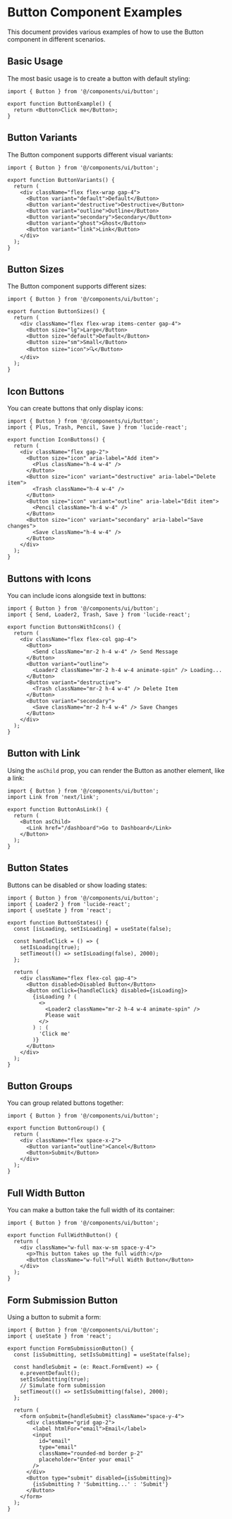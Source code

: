 # Button Component Examples

This document provides various examples of how to use the Button component in different scenarios.

## Basic Usage

The most basic usage is to create a button with default styling:

```tsx
import { Button } from '@/components/ui/button';

export function ButtonExample() {
  return <Button>Click me</Button>;
}
```

## Button Variants

The Button component supports different visual variants:

```tsx
import { Button } from '@/components/ui/button';

export function ButtonVariants() {
  return (
    <div className="flex flex-wrap gap-4">
      <Button variant="default">Default</Button>
      <Button variant="destructive">Destructive</Button>
      <Button variant="outline">Outline</Button>
      <Button variant="secondary">Secondary</Button>
      <Button variant="ghost">Ghost</Button>
      <Button variant="link">Link</Button>
    </div>
  );
}
```

## Button Sizes

The Button component supports different sizes:

```tsx
import { Button } from '@/components/ui/button';

export function ButtonSizes() {
  return (
    <div className="flex flex-wrap items-center gap-4">
      <Button size="lg">Large</Button>
      <Button size="default">Default</Button>
      <Button size="sm">Small</Button>
      <Button size="icon">🔍</Button>
    </div>
  );
}
```

## Icon Buttons

You can create buttons that only display icons:

```tsx
import { Button } from '@/components/ui/button';
import { Plus, Trash, Pencil, Save } from 'lucide-react';

export function IconButtons() {
  return (
    <div className="flex gap-2">
      <Button size="icon" aria-label="Add item">
        <Plus className="h-4 w-4" />
      </Button>
      <Button size="icon" variant="destructive" aria-label="Delete item">
        <Trash className="h-4 w-4" />
      </Button>
      <Button size="icon" variant="outline" aria-label="Edit item">
        <Pencil className="h-4 w-4" />
      </Button>
      <Button size="icon" variant="secondary" aria-label="Save changes">
        <Save className="h-4 w-4" />
      </Button>
    </div>
  );
}
```

## Buttons with Icons

You can include icons alongside text in buttons:

```tsx
import { Button } from '@/components/ui/button';
import { Send, Loader2, Trash, Save } from 'lucide-react';

export function ButtonsWithIcons() {
  return (
    <div className="flex flex-col gap-4">
      <Button>
        <Send className="mr-2 h-4 w-4" /> Send Message
      </Button>
      <Button variant="outline">
        <Loader2 className="mr-2 h-4 w-4 animate-spin" /> Loading...
      </Button>
      <Button variant="destructive">
        <Trash className="mr-2 h-4 w-4" /> Delete Item
      </Button>
      <Button variant="secondary">
        <Save className="mr-2 h-4 w-4" /> Save Changes
      </Button>
    </div>
  );
}
```

## Button with Link

Using the `asChild` prop, you can render the Button as another element, like a link:

```tsx
import { Button } from '@/components/ui/button';
import Link from 'next/link';

export function ButtonAsLink() {
  return (
    <Button asChild>
      <Link href="/dashboard">Go to Dashboard</Link>
    </Button>
  );
}
```

## Button States

Buttons can be disabled or show loading states:

```tsx
import { Button } from '@/components/ui/button';
import { Loader2 } from 'lucide-react';
import { useState } from 'react';

export function ButtonStates() {
  const [isLoading, setIsLoading] = useState(false);

  const handleClick = () => {
    setIsLoading(true);
    setTimeout(() => setIsLoading(false), 2000);
  };

  return (
    <div className="flex flex-col gap-4">
      <Button disabled>Disabled Button</Button>
      <Button onClick={handleClick} disabled={isLoading}>
        {isLoading ? (
          <>
            <Loader2 className="mr-2 h-4 w-4 animate-spin" />
            Please wait
          </>
        ) : (
          'Click me'
        )}
      </Button>
    </div>
  );
}
```

## Button Groups

You can group related buttons together:

```tsx
import { Button } from '@/components/ui/button';

export function ButtonGroup() {
  return (
    <div className="flex space-x-2">
      <Button variant="outline">Cancel</Button>
      <Button>Submit</Button>
    </div>
  );
}
```

## Full Width Button

You can make a button take the full width of its container:

```tsx
import { Button } from '@/components/ui/button';

export function FullWidthButton() {
  return (
    <div className="w-full max-w-sm space-y-4">
      <p>This button takes up the full width:</p>
      <Button className="w-full">Full Width Button</Button>
    </div>
  );
}
```

## Form Submission Button

Using a button to submit a form:

```tsx
import { Button } from '@/components/ui/button';
import { useState } from 'react';

export function FormSubmissionButton() {
  const [isSubmitting, setIsSubmitting] = useState(false);

  const handleSubmit = (e: React.FormEvent) => {
    e.preventDefault();
    setIsSubmitting(true);
    // Simulate form submission
    setTimeout(() => setIsSubmitting(false), 2000);
  };

  return (
    <form onSubmit={handleSubmit} className="space-y-4">
      <div className="grid gap-2">
        <label htmlFor="email">Email</label>
        <input
          id="email"
          type="email"
          className="rounded-md border p-2"
          placeholder="Enter your email"
        />
      </div>
      <Button type="submit" disabled={isSubmitting}>
        {isSubmitting ? 'Submitting...' : 'Submit'}
      </Button>
    </form>
  );
}
```
